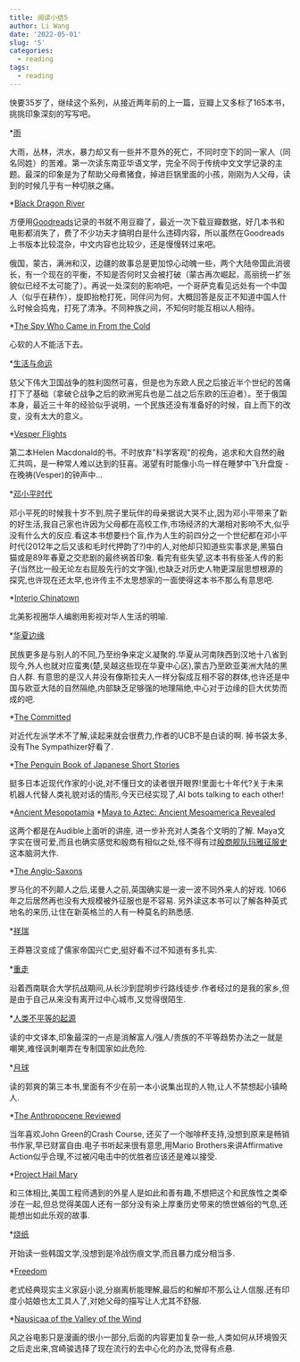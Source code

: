 ```yaml
---
title: 阅读小结5
author: Li Wang
date: '2022-05-01'
slug: '5'
categories:
  - reading
tags:
  - reading
---
```


快要35岁了，继续这个系列，从接近两年前的上一篇，豆瓣上又多标了165本书，挑挑印象深刻的写写吧。

*[雨](https://book.douban.com/subject/27192538/)

大雨，丛林，洪水，暴力却又有一些并不意外的死亡，不同时空下的同一家人（同名同姓）的苦难。第一次读东南亚华语文学，完全不同于传统中文文学记录的主题。最深的印象是为了帮助父母煮猪食，掉进巨锅里面的小孩，刚刚为人父母，读到的时候几乎有一种切肤之痛。

*[Black Dragon River](https://www.goodreads.com/book/show/24611853-black-dragon-river)

方便用[Goodreads](https://www.goodreads.com/)记录的书就不用豆瓣了，最近一次下载豆瓣数据，好几本书和电影都消失了，费了不少功夫才搞明白是什么违碍内容，所以虽然在Goodreads上书版本比较混杂，中文内容也比较少，还是慢慢转过来吧。

俄国，蒙古，满洲和汉，边疆的故事总是更加惊心动魄一些，两个大陆帝国此消彼长，有一个现在的平衡，不知是否何时又会被打破（蒙古再次崛起，高丽统一扩张貌似已经不太可能了）。再说一处深刻的影响吧，一个哥萨克看见远处有一个中国人（似乎在耕作），旋即抬枪打死，同伴问为何，大概回答是反正不知道中国人什么时候会捣鬼，打死了清净。不同种族之间，不知何时能互相以人相待。

*[The Spy Who Came in From the Cold](https://www.goodreads.com/book/show/19494.The_Spy_Who_Came_In_from_the_Cold)

心软的人不能活下去。

*[生活与命运](https://book.douban.com/subject/26394018/)

慈父下伟大卫国战争的胜利固然可喜，但是也为东欧人民之后接近半个世纪的苦痛打下了基础（拿破仑战争之后的欧洲宪兵也是二战之后东欧的压迫者）。至于俄国本身，最近三十年的经验似乎说明，一个民族还没有准备好的时候，自上而下的改变，没有太大的意义。

*[Vesper Flights](https://www.goodreads.com/book/show/48637750-vesper-flights)

第二本Helen Macdonald的书。不时放弃"科学客观"的视角，追求和大自然的融汇共鸣，是一种常人难以达到的狂喜。渴望有时能像小鸟一样在睡梦中飞升盘旋 - 在晚祷(Vesper)的钟声中...

*[邓小平时代](https://book.douban.com/subject/20424526/)

邓小平死的时候我十岁不到,院子里玩伴的母亲据说大哭不止,因为邓小平带来了新的好生活,我自己家也许因为父母都在高校工作,市场经济的大潮相对影响不大,似乎没有什么大的反应.看这本书想要扫个盲,作为人生的前四分之一个世纪都在邓小平时代(2012年之后又该和毛时代押韵了?)中的人,对他却只知道些实事求是,黑猫白猫或是89年春夏之交悲剧的最终祸首印象. 看完有些失望,这本书有些圣人传的影子(当然比一般无论左右屁股先行的文字强),也缺乏对历史人物更深层思想根源的探究,也许现在还太早,也许传主不太思想家的一面使得这本书不那么有意思吧.

*[Interio Chinatown](https://www.goodreads.com/book/show/44436221-interior-chinatown)

北美影视圈华人编剧用影视对华人生活的明喻.

*[华夏边缘](https://book.douban.com/subject/35013931/)

民族更多是与别人的不同,乃至纷争来定义凝聚的.华夏从河南陕西到汉地十八省到现今,外人也就对应蛮夷(楚,吴越这些现在华夏中心区),蒙古乃至欧亚美洲大陆的黑白人群. 有意思的是汉人并没有像斯拉夫人一样分裂成互相不容的群体,也许还是中国与欧亚大陆的自然隔绝,内部缺乏足够强的地理隔绝,中心对于边缘的巨大优势而成的吧.

*[The Committed](https://www.goodreads.com/book/show/52260627-the-committed)

对近代左派学术不了解,读起来就会很费力,作者的UCB不是白读的啊. 掉书袋太多,没有The Sympathizer好看了.

*[The Penguin Book of Japanese Short Stories](https://www.goodreads.com/book/show/36349572-the-penguin-book-of-japanese-short-stories)

挺多日本近现代作家的小说,对不懂日文的读者很开眼界!里面七十年代?关于未来机器人代替人类礼貌对话的情形,今天已经实现了,AI bots talking to each other!

*[Ancient Mesopotamia](https://book.douban.com/subject/35329632/)
*[Maya to Aztec: Ancient Mesoamerica Revealed](https://www.thegreatcourses.com/courses/maya-to-aztec-ancient-mesoamerica-revealed)

这两个都是在Audible上面听的讲座, 进一步补充对人类各个文明的了解. Maya文字实在很可爱,而且也确实感觉和殷商有相似之处,怪不得有过[殷商舰队玛雅征服史](https://book.douban.com/subject/2298769/)这本脑洞大作.

*[The Anglo-Saxons](https://www.goodreads.com/book/show/52025940-the-anglo-saxons-a-history-of-the-beginnings-of-england)

罗马化的不列颠人之后,诺曼人之前,英国确实是一波一波不同外来人的好戏. 1066年之后居然再也没有大规模被外征服也是不容易. 另外读这本书可以了解各种英式地名的来历,让住在新英格兰的人有一种莫名的熟悉感.

*[祥瑞](https://book.douban.com/subject/35519560/)

王莽篡汉变成了儒家帝国兴亡史,挺好看不过不知道有多扎实.

*[重走](https://book.douban.com/subject/35436901/)

沿着西南联合大学抗战期间,从长沙到昆明步行路线徒步.作者经过的是我的家乡,但是由于自己从来没有离开过中心城市,又觉得很陌生.

*[人类不平等的起源](https://book.douban.com/subject/26706376/)

读的中文译本,印象最深的一点是消解富人/强人/贵族的不平等趋势办法之一就是嘲笑,难怪讽刺嘲弄在专制国家如此危险.

*[月球](https://book.douban.com/subject/35578815/)

读的郭爽的第三本书,里面有不少在前一本小说集出现的人物,让人不禁想起小镇畸人. 

*[The Anthropocene Reviewed](https://www.goodreads.com/book/show/55145261-the-anthropocene-reviewed)

当年喜欢John Green的Crash Course, 还买了一个咖啡杯支持,没想到原来是畅销书作家,早已财富自由.电子书听起来很有意思,用Mario Brothers来讲Affirmative Action似乎合理,不过被闪电击中的优胜者应该还是难以接受.

*[Project Hail Mary](https://www.goodreads.com/book/show/54493401-project-hail-mary)

和三体相比,美国工程师遇到的外星人是如此和善有趣,不想把这个和民族性之类牵涉在一起,但总觉得美国人还有一部分没有染上厚重历史带来的愤世嫉俗的气息,还能想出如此乐观的故事.

*[烧纸](https://book.douban.com/subject/30441551/)

开始读一些韩国文学,没想到是冷战伤痕文学,而且暴力成分相当多.

*[Freedom](https://www.goodreads.com/book/show/7905092-freedom)

老式经典现实主义家庭小说,分崩离析能理解,最后的和解却不那么让人信服.还有印度小姑娘也太工具人了,对她父母的描写让人尤其不舒服.

*[Nausicaa of the Valley of the Wind](https://book.douban.com/subject/17198512/)

风之谷电影只是漫画的很小一部分,后面的内容更加复杂一些,人类如何从环境毁灭之后走出来,宫崎骏选择了现在流行的去中心化的办法,觉得有点悬.











